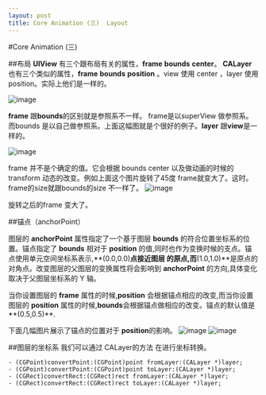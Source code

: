 ```yaml
---
layout: post
title: Core Animation (三)  Layout
---
```



#Core Animation (三)

##布局
**UIView** 有三个跟布局有关的属性，**frame** **bounds** **center**。 **CALayer** 也有三个类似的属性，**frame** **bounds** **position** 。view 使用 center ，layer 使用position。实际上他们是一样的。

![image](http://m2.img.libdd.com/farm4/2013/0908/15/2875A64D846B3A739E72CBE40653C6C84E8E392A3B4B6_540_309.JPEG)

**frame** 跟**bounds**的区别就是参照系不一样。 frame是以superView 做参照系。 而bounds 是以自己做参照系。上面这幅图就是个很好的例子。**layer** 跟**view**是一样的。

![image](https://developer.apple.com/library/ios/documentation/WindowsViews/Conceptual/ViewPG_iPhoneOS/Art/rotated_view.jpg)

frame 并不是个确定的值。它会根据 bounds center 以及做动画的时候的transform 动态的改变。例如上面这个图片旋转了45度 frame就变大了。这时。frame的size就跟bounds的size 不一样了。
![image](http://m2.img.libdd.com/farm4/2013/0908/15/6B69C122D6E1A980BA9FBE74E20E63D144DA6172230CC_600_400.PNG)

旋转之后的frame 变大了。

##锚点（anchorPoint）

图层的 **anchorPoint** 属性指定了一个基于图层 **bounds** 的符合位置坐标系的位置。锚点指定了 **bounds** 相对于 **position** 的值,同时也作为变换时候的支点。锚点使用单元空间坐标系表示,**(0.0,0.0)**点接近图层 的原点,而**(1.0,1.0)**是原点的对角点。改变图层的父图层的变换属性将会影响到 **anchorPoint** 的方向,具体变化取决于父图层坐标系的 Y 轴。

当你设置图层的 **frame** 属性的时候,**position** 会根据锚点相应的改变,而当你设置图层的 **position** 属性的时候,**bounds**会根据锚点做相应的改变。锚点的默认值是**(0.5,0.5)**.

下面几幅图片展示了锚点的位置对于 **position**的影响。
![image](http://m3.img.libdd.com/farm4/2013/0908/15/C9DA0E164914D457005A246C534030BD82A87510B80BC_657_726.PNG)
![image](http://m1.img.libdd.com/farm4/2013/0908/15/7F64FC799F69C56600175ACAF10941B6BF93D381B4E36_657_639.PNG)


##图层的坐标系
我们可以通过 CALayer的方法 在进行坐标转换。

	- (CGPoint)convertPoint:(CGPoint)point fromLayer:(CALayer *)layer;
	- (CGPoint)convertPoint:(CGPoint)point toLayer:(CALayer *)layer;
	- (CGRect)convertRect:(CGRect)rect fromLayer:(CALayer *)layer;
	- (CGRect)convertRect:(CGRect)rect toLayer:(CALayer *)layer;



